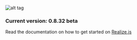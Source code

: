 ![alt tag](https://working-minds.github.io/realizejs/assets/img/content/realizejs.png)

### Current version: 0.8.32 beta

Read the documentation on how to get started on [Realize.js](https://working-minds.github.io/realizejs/en)
